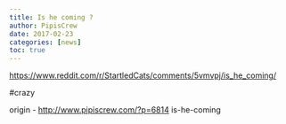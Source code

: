 ```yaml
---
title: Is he coming ?
author: PipisCrew
date: 2017-02-23
categories: [news]
toc: true
---
```


https://www.reddit.com/r/StartledCats/comments/5vmvpj/is_he_coming/

#crazy

origin - http://www.pipiscrew.com/?p=6814 is-he-coming